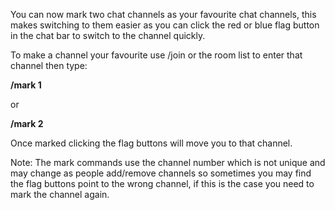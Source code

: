 ---
---
You can now mark two chat channels as your favourite chat channels, this makes switching to them easier as you can click the red or blue flag button in the chat bar to switch to the channel quickly.

To make a channel your favourite use /join or the room list to enter that channel then type:

**/mark 1**

or

**/mark 2**

Once marked clicking the flag buttons will move you to that channel.

Note: The mark commands use the channel number which is not unique and may change as people add/remove channels so sometimes you may find the flag buttons point to the wrong channel, if this is the case you need to mark the channel again.